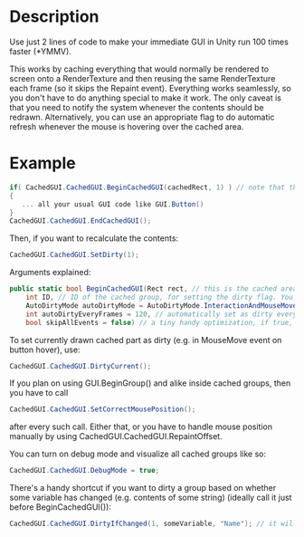 # Description

Use just 2 lines of code to make your immediate GUI in Unity run 100 times faster (*YMMV).

This works by caching everything that would normally be rendered to screen onto a RenderTexture and then reusing the same RenderTexture each frame (so it skips the Repaint event). Everything works seamlessly, so you don't have to do anything special to make it work. The only caveat is that you need to notify the system whenever the contents should be redrawn. Alternatively, you can use an appropriate flag to do automatic refresh whenever the mouse is hovering over the cached area.

# Example

```C#
if( CachedGUI.CachedGUI.BeginCachedGUI(cachedRect, 1) ) // note that this does NOT create a clipping GUI group
{
   ... all your usual GUI code like GUI.Button()
}
CachedGUI.CachedGUI.EndCachedGUI();
```

Then, if you want to recalculate the contents:

```C#
CachedGUI.CachedGUI.SetDirty(1);
```

Arguments explained:
```C#
public static bool BeginCachedGUI(Rect rect, // this is the cached area, it should be a bounding box around all the contents you want to cache for this group
    int ID, // ID of the cached group, for setting the dirty flag. You can also use the "ref int" overload to get the ID assigned automatically
    AutoDirtyMode autoDirtyMode = AutoDirtyMode.InteractionAndMouseMove, // Hovering - the group will be repainted whenever the mouse is hovering over the cached area, this basically turns off the entire caching as long as the mouse is hovering over the area. Not great for performance, but nice if you don't want to handle dirtying yourself. InteractionAndMouseMove - repaint on mouse move or any interaction (mouse clicks). Interaction - repaint on interactions. Disabled - no auto-dirtying, assumes you'll handle it yourself
    int autoDirtyEveryFrames = 120, // automatically set as dirty every X frames to avoid stale content if you forgot to dirty somewhere, pass -1 to disable. If you don't want to handle dirtying manually (e.g. there are too many factors affecting the contents of the cached group), then it may be a good idea to just not set it as dirty and instead pass autoDirtyEveryFrames=5 here. This way the contents will refresh automatically, but at a lower framerate
    bool skipAllEvents = false) // a tiny handy optimization, if true, then all other events except for Repaint will be discarded (only useful if you don't have any interactive elements inside the cached group)
```

To set currently drawn cached part as dirty (e.g. in MouseMove event on button hover), use:
```C#
CachedGUI.CachedGUI.DirtyCurrent();
```

If you plan on using GUI.BeginGroup() and alike inside cached groups, then you have to call
```C#
CachedGUI.CachedGUI.SetCorrectMousePosition();
```
after every such call. Either that, or you have to handle mouse position manually by using CachedGUI.CachedGUI.RepaintOffset.

You can turn on debug mode and visualize all cached groups like so:
```C#
CachedGUI.CachedGUI.DebugMode = true;
```

There's a handy shortcut if you want to dirty a group based on whether some variable has changed (e.g. contents of some string) (ideally call it just before BeginCachedGUI()):
```C#
CachedGUI.CachedGUI.DirtyIfChanged(1, someVariable, "Name"); // it will be stored in a Dictionary and compared against the old value
```
